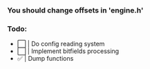 ### You should change offsets in 'engine.h'
### Todo:
- ⬜️ | Do config reading system
- ⬜️ | Implement bitfields processing
- ✅ | Dump functions 